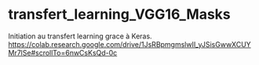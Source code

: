 # transfert_learning_VGG16_Masks

Initiation au transfert learning grace à Keras.
https://colab.research.google.com/drive/1JsRBpmgmslwII_yJSisGwwXCUYMr7lSe#scrollTo=6nwCsKsQd-0c

